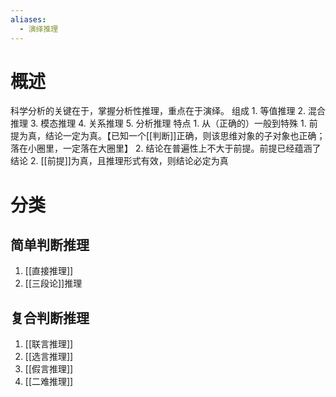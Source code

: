 ```yaml
---
aliases:
  - 演绎推理
---
```

# 概述
科学分析的关键在于，掌握分析性推理，重点在于演绎。
组成
	1. 等值推理
	2. 混合推理
	3. 模态推理
	4. 关系推理
	5. 分析推理
特点
	1. 从（正确的）一般到特殊
		1. 前提为真，结论一定为真。【已知一个[[判断]]正确，则该思维对象的子对象也正确；落在小圈里，一定落在大圈里】
		2. 结论在普遍性上不大于前提。前提已经蕴涵了结论
	2. [[前提]]为真，且推理形式有效，则结论必定为真
# 分类
## 简单判断推理
1. [[直接推理]] 
2. [[三段论]]推理
## 复合判断推理
1. [[联言推理]] 
2. [[选言推理]] 
3. [[假言推理]] 
4. [[二难推理]] 